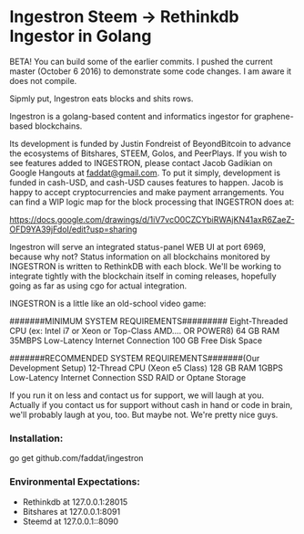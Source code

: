 # Ingestron Steem -> Rethinkdb Ingestor in Golang

BETA!  You can build some of the earlier commits.  I pushed the current master (October 6 2016) to demonstrate some code changes.  I am aware it does not compile.  

Sipmly put, Ingestron eats blocks and shits rows.

Ingestron is a golang-based content and informatics ingestor for graphene-based blockchains.  

Its development is funded by Justin Fondreist of BeyondBitcoin to advance the ecosystems of Bitshares, STEEM, Golos, and PeerPlays.  If you wish to see features added to
INGESTRON, please contact Jacob Gadikian on Google Hangouts at faddat@gmail.com.  To put it simply, development is funded
in cash-USD, and cash-USD causes features to happen.  Jacob is happy to accept cryptocurrencies and make payment arrangements.
You can find a WIP logic map for the block processing that INGESTRON does at:

https://docs.google.com/drawings/d/1iV7vcO0CZCYbiRWAjKN41axR6ZaeZ-OFD9YA39jFdoI/edit?usp=sharing

Ingestron will serve an integrated status-panel WEB UI at port 6969, because why not?  Status information on all blockchains
monitored by INGESTRON is written to RethinkDB with each block.  We'll be working to integrate tightly with the blockchain
itself in coming releases, hopefully going as far as using cgo for actual integration.

INGESTRON is a little like an old-school video game:

#######MINIMUM SYSTEM REQUIREMENTS#########
Eight-Threaded CPU (ex: Intel i7 or Xeon or Top-Class AMD.... OR POWER8)
64 GB RAM
35MBPS Low-Latency Internet Connection
100 GB Free Disk Space

#######RECOMMENDED SYSTEM REQUIREMENTS#######(Our Development Setup)
12-Thread CPU (Xeon e5 Class)
128 GB RAM
1GBPS Low-Latency Internet Connection
SSD RAID or Optane Storage

If you run it on less and contact us for support, we will laugh at you.  Actually if you contact us for support without
cash in hand or code in brain, we'll probably laugh at you, too.  But maybe not.  We're pretty nice guys.

### Installation:

go get github.com/faddat/ingestron


### Environmental Expectations:
* Rethinkdb at 127.0.0.1:28015
* Bitshares at 127.0.0.1:8091
* Steemd at 127.0.0.1::8090



